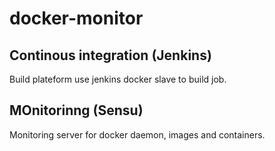 # docker-monitor
## Continous integration (Jenkins)
Build plateform use jenkins docker slave to build job.

## MOnitorinng (Sensu)
Monitoring server for docker daemon, images and containers.


